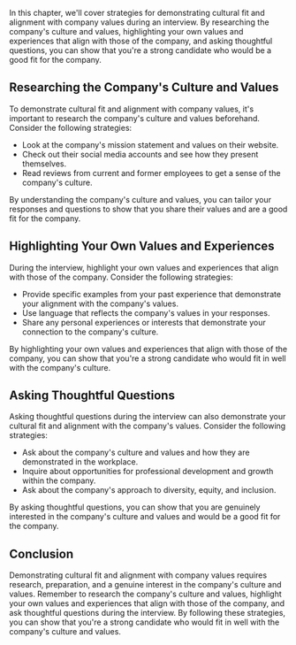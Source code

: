 
In this chapter, we'll cover strategies for demonstrating cultural fit and alignment with company values during an interview. By researching the company's culture and values, highlighting your own values and experiences that align with those of the company, and asking thoughtful questions, you can show that you're a strong candidate who would be a good fit for the company.

Researching the Company's Culture and Values
--------------------------------------------

To demonstrate cultural fit and alignment with company values, it's important to research the company's culture and values beforehand. Consider the following strategies:

* Look at the company's mission statement and values on their website.
* Check out their social media accounts and see how they present themselves.
* Read reviews from current and former employees to get a sense of the company's culture.

By understanding the company's culture and values, you can tailor your responses and questions to show that you share their values and are a good fit for the company.

Highlighting Your Own Values and Experiences
--------------------------------------------

During the interview, highlight your own values and experiences that align with those of the company. Consider the following strategies:

* Provide specific examples from your past experience that demonstrate your alignment with the company's values.
* Use language that reflects the company's values in your responses.
* Share any personal experiences or interests that demonstrate your connection to the company's culture.

By highlighting your own values and experiences that align with those of the company, you can show that you're a strong candidate who would fit in well with the company's culture.

Asking Thoughtful Questions
---------------------------

Asking thoughtful questions during the interview can also demonstrate your cultural fit and alignment with the company's values. Consider the following strategies:

* Ask about the company's culture and values and how they are demonstrated in the workplace.
* Inquire about opportunities for professional development and growth within the company.
* Ask about the company's approach to diversity, equity, and inclusion.

By asking thoughtful questions, you can show that you are genuinely interested in the company's culture and values and would be a good fit for the company.

Conclusion
----------

Demonstrating cultural fit and alignment with company values requires research, preparation, and a genuine interest in the company's culture and values. Remember to research the company's culture and values, highlight your own values and experiences that align with those of the company, and ask thoughtful questions during the interview. By following these strategies, you can show that you're a strong candidate who would fit in well with the company's culture and values.

